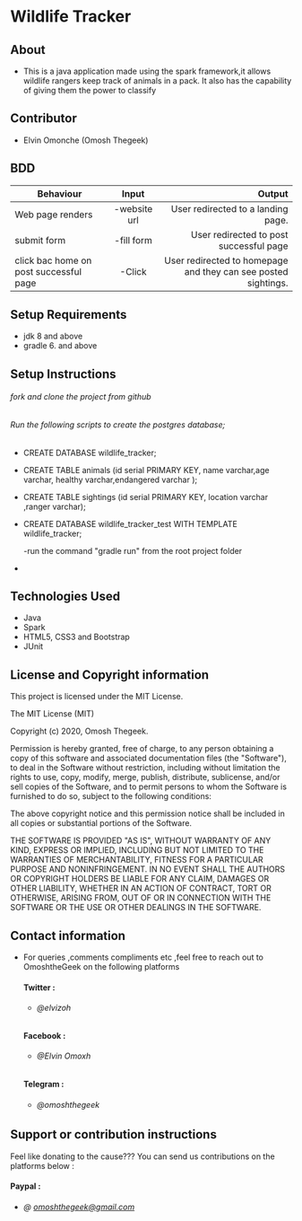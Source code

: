 # Wildlife Tracker

## About 
- This is a java application made using the spark framework,it allows wildlife rangers keep track of animals in a pack. It also has the capability of giving them the power to classify 
## Contributor
- Elvin Omonche (Omosh Thegeek)

## BDD

|Behaviour 	           |    Input 	                 |      Output          |
|----------------------------------------------|:-----------------------------------:|-----------------------------:|       
|Web page renders     | -website url|  User redirected to a landing page.
|submit form    | -fill form|  User redirected to post successful page
|click bac home on post successful page    | -Click|  User redirected to homepage and they can see posted sightings.

## Setup Requirements
- jdk 8 and above
- gradle 6. and above

## Setup Instructions

 ###### fork and clone the project from github
###### Run the following scripts to create the postgres database;
 - CREATE DATABASE wildlife_tracker;
 - CREATE TABLE animals (id  serial PRIMARY KEY, name varchar,age varchar, healthy varchar,endangered varchar );
 - CREATE TABLE sightings (id serial PRIMARY KEY, location varchar ,ranger varchar);
 - CREATE DATABASE wildlife_tracker_test WITH TEMPLATE wildlife_tracker;
 
    -run the command "gradle run" from the root project folder
- 

## Technologies Used

* Java
* Spark
* HTML5, CSS3 and Bootstrap
* JUnit



## License and Copyright information

This project is licensed under the MIT License.

The MIT License (MIT)

Copyright (c) 2020, Omosh Thegeek.

Permission is hereby granted, free of charge, to any person obtaining a copy of this software and associated documentation files (the "Software"), to deal in the Software without restriction, including without limitation the rights to use, copy, modify, merge, publish, distribute, sublicense, and/or sell copies of the Software, and to permit persons to whom the Software is furnished to do so, subject to the following conditions:

The above copyright notice and this permission notice shall be included in all copies or substantial portions of the Software.

THE SOFTWARE IS PROVIDED "AS IS", WITHOUT WARRANTY OF ANY KIND, EXPRESS OR IMPLIED, INCLUDING BUT NOT LIMITED TO THE WARRANTIES OF MERCHANTABILITY, FITNESS FOR A PARTICULAR PURPOSE AND NONINFRINGEMENT. IN NO EVENT SHALL THE AUTHORS OR COPYRIGHT HOLDERS BE LIABLE FOR ANY CLAIM, DAMAGES OR OTHER LIABILITY, WHETHER IN AN ACTION OF CONTRACT, TORT OR OTHERWISE, ARISING FROM, OUT OF OR IN CONNECTION WITH THE SOFTWARE OR THE USE OR OTHER DEALINGS IN THE SOFTWARE.


## Contact information
 - For queries ,comments compliments etc ,feel free to reach out to OmoshtheGeek on the following platforms
    #### Twitter :
    * ###### @elvizoh

    #### Facebook :
    * ###### @Elvin Omoxh

    #### Telegram :
    * ###### @omoshthegeek

## Support or contribution instructions
Feel like donating to the cause??? You can send us contributions on the platforms below :
 #### Paypal :
* ###### @ omoshthegeek@gmail.com